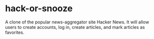 # hack-or-snooze
A clone of the popular news-aggregator site Hacker News. It will allow users to create accounts, log in, create articles, and mark articles as favorites.
